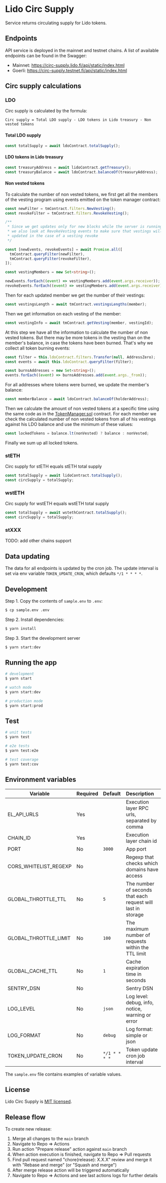 # Lido Circ Supply

Service returns circulating supply for Lido tokens.

## Endpoints

API service is deployed in the mainnet and testnet chains. A list of available endpoints can be found in the Swagger:

- Mainnet: https://circ-supply.lido.fi/api/static/index.html
- Goerli: https://circ-supply.testnet.fi/api/static/index.html

## Circ supply calculations

### LDO

Circ supply is calculated by the formula:

```
Circ supply = Total LDO supply - LDO tokens in Lido treasury - Non vested tokens
```

#### Total LDO supply

```ts
const totalSupply = await ldoContract.totalSupply();
```

#### LDO tokens in Lido treasury

```ts
const treasuryAddress = await lidoContract.getTreasury();
const treasuryBalance = await ldoContract.balanceOf(treasuryAddress);
```

#### Non vested tokens

To calculate the number of non vested tokens, we first get all the members of the vesting program using events emitted on the token manager contract:

```ts
const newFilter = tmContract.filters.NewVesting();
const revokeFilter = tmContract.filters.RevokeVesting();

/**
 * Since we get updates only for new blocks while the server is running,
 * we also look at RevokeVesting events to make sure that vestings will be
 * updated in the case of a vesting revoke
 */

const [newEvents, revokeEvents] = await Promise.all([
  tmContract.queryFilter(newFilter),
  tmContract.queryFilter(revokeFilter),
]);

const vestingMembers = new Set<string>();

newEvents.forEach((event) => vestingMembers.add(event.args.receiver));
revokeEvents.forEach((event) => vestingMembers.add(event.args.receiver));
```

Then for each updated member we get the number of their vestings:

```ts
const vestingsLength = await tmContract.vestingsLengths(member);
```

Then we get information on each vesting of the member:

```ts
const vestingInfo = await tmContract.getVesting(member, vestingId);
```

At this step we have all the information to calculate the number of non vested tokens. But there may be more tokens in the vesting than on the member's balance, in case the tokens have been burned. That's why we collect all token burning events:

```ts
const filter = this.ldoContract.filters.Transfer(null, AddressZero);
const events = await this.ldoContract.queryFilter(filter);

const burnsAddresses = new Set<string>();
events.forEach((event) => burnsAddresses.add(event.args._from));
```

For all addresses where tokens were burned, we update the member's balance:

```ts
const memberBalance = await ldoContract.balanceOf(holderAddress);
```

Then we calculate the amount of non vested tokens at a specific time using the same code as in the [TokenManager.sol](https://github.com/aragon/aragon-apps/blob/6f581bf8ec43697c481f3692127f2ed0a2fba9de/apps/token-manager/contracts/TokenManager.sol#L358) contract. For each member we check the calculated number of non vested tokens from all of his vestings against his LDO balance and use the minimum of these values:

```ts
const lockedTokens = balance.lt(nonVested) ? balance : nonVested;
```

Finally we sum up all locked tokens.

### stETH

Circ supply for stETH equals stETH total supply

```ts
const totalSupply = await lidoContract.totalSupply();
const circSupply = totalSupply;
```

### wstETH

Circ supply for wstETH equals wstETH total supply

```ts
const totalSupply = await wstethContract.totalSupply();
const circSupply = totalSupply;
```

### stXXX

TODO: add other chains support

## Data updating

The data for all endpoints is updated by the cron job. The update interval is set via env variable `TOKEN_UPDATE_CRON`, which defaults `*/1 * * * *`.

## Development

Step 1. Copy the contents of `sample.env` to `.env`:

```bash
$ cp sample.env .env
```

Step 2. Install dependencies:

```bash
$ yarn install
```

Step 3. Start the development server

```bash
$ yarn start:dev
```

## Running the app

```bash
# development
$ yarn start

# watch mode
$ yarn start:dev

# production mode
$ yarn start:prod
```

## Test

```bash
# unit tests
$ yarn test

# e2e tests
$ yarn test:e2e

# test coverage
$ yarn test:cov
```

## Environment variables

| Variable              | Required | Default       | Description                                                  |
| --------------------- | -------- | :------------ | :----------------------------------------------------------- |
| EL_API_URLS           | Yes      |               | Execution layer RPC urls, separated by comma                 |
| CHAIN_ID              | Yes      |               | Execution layer chain id                                     |
| PORT                  | No       | `3000`        | App port                                                     |
| CORS_WHITELIST_REGEXP | No       |               | Regexp that checks which domains have access                 |
| GLOBAL_THROTTLE_TTL   | No       | `5`           | The number of seconds that each request will last in storage |
| GLOBAL_THROTTLE_LIMIT | No       | `100`         | The maximum number of requests within the TTL limit          |
| GLOBAL_CACHE_TTL      | No       | `1`           | Cache expiration time in seconds                             |
| SENTRY_DSN            | No       |               | Sentry DSN                                                   |
| LOG_LEVEL             | No       | `json`        | Log level: debug, info, notice, warning or error             |
| LOG_FORMAT            | No       | `debug`       | Log format: simple or json                                   |
| TOKEN_UPDATE_CRON     | No       | `*/1 * * * *` | Token update cron job interval                               |

The `sample.env` file contains examples of variable values.

## License

Lido Circ Supply is [MIT licensed](LICENSE).

## Release flow

To create new release:

1. Merge all changes to the `main` branch
1. Navigate to Repo => Actions
1. Run action "Prepare release" action against `main` branch
1. When action execution is finished, navigate to Repo => Pull requests
1. Find pull request named "chore(release): X.X.X" review and merge it with "Rebase and merge" (or "Squash and merge")
1. After merge release action will be triggered automatically
1. Navigate to Repo => Actions and see last actions logs for further details 